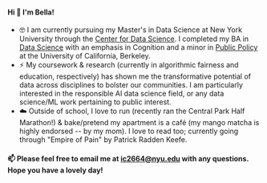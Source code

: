 #### Hi 👋 I'm Bella!

- 🤓 I am currently pursuing my Master's in Data Science at New York University through the [Center for Data Science](https://cds.nyu.edu/). I completed my BA in [Data Science](https://cdss.berkeley.edu/academics/data-science-undergraduate-studies/data-science-major) with an emphasis in Cognition and a minor in [Public Policy](https://guide.berkeley.edu/undergraduate/degree-programs/public-policy/) at the University of California, Berkeley.
- ⚡️ My coursework & research (currently in algorithmic fairness and education, respectively) has shown me the transformative potential of data across disciplines to bolster our communities. I am particularly interested in the responsible AI data science field, or any data science/ML work pertaining to public interest.
- ☁️ Outside of school, I love to run (recently ran the Central Park Half Marathon!) & bake/pretend my apartment is a café (my mango matcha is highly endorsed -- by my mom). I love to read too; currently going through "Empire of Pain" by Patrick Radden Keefe.

#### 📫 Please feel free to email me at ic2664@nyu.edu with any questions. Hope you have a lovely day!
